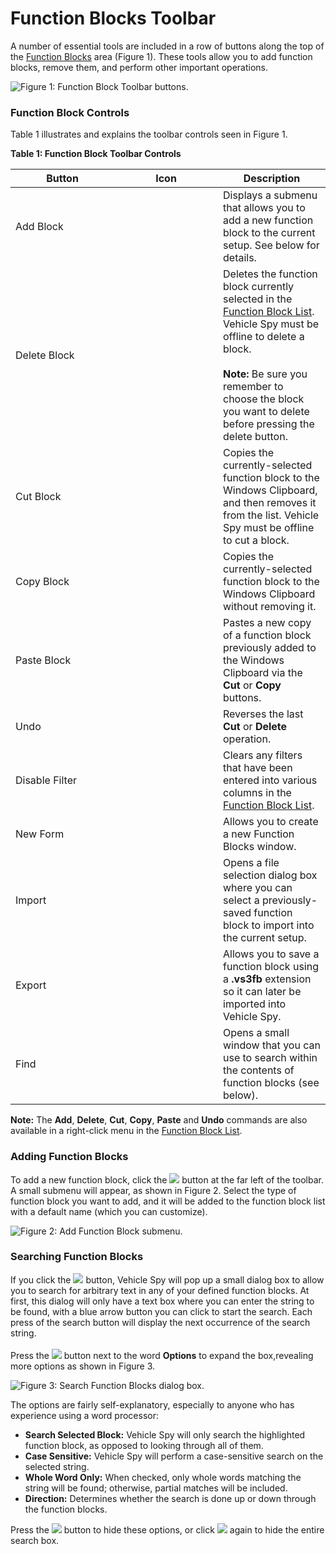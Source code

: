 # Function Blocks Toolbar

A number of essential tools are included in a row of buttons along the top of the [Function Blocks](./) area (Figure 1). These tools allow you to add function blocks, remove them, and perform other important operations.

![Figure 1: Function Block Toolbar buttons.](../../../.gitbook/assets/function\_block\_toolbar.gif)

### Function Block Controls

Table 1 illustrates and explains the toolbar controls seen in Figure 1.

**Table 1: Function Block Toolbar Controls**

<table><thead><tr><th width="150">Button</th><th width="150">Icon</th><th>Description</th></tr></thead><tbody><tr><td>Add Block</td><td><img src="https://cdn.intrepidcs.net/support/VehicleSpy/assets/function_block_toolbar_add.gif" alt=""></td><td>Displays a submenu that allows you to add a new function block to the current setup. See below for details.</td></tr><tr><td>Delete Block</td><td><img src="https://cdn.intrepidcs.net/support/VehicleSpy/assets/function_block_toolbar_delete.gif" alt=""></td><td>Deletes the function block currently selected in the <a href="function-block-list.md">Function Block List</a>. Vehicle Spy must be offline to delete a block.<br><br><strong>Note:</strong> Be sure you remember to choose the block you want to delete before pressing the delete button.</td></tr><tr><td>Cut Block</td><td><img src="https://cdn.intrepidcs.net/support/VehicleSpy/assets/function_block_toolbar_cut.gif" alt=""></td><td>Copies the currently-selected function block to the Windows Clipboard, and then removes it from the list. Vehicle Spy must be offline to cut a block.</td></tr><tr><td>Copy Block</td><td><img src="https://cdn.intrepidcs.net/support/VehicleSpy/assets/function_block_toolbar_copy.gif" alt=""></td><td>Copies the currently-selected function block to the Windows Clipboard without removing it.</td></tr><tr><td>Paste Block</td><td><img src="https://cdn.intrepidcs.net/support/VehicleSpy/assets/function_block_toolbar_paste.gif" alt=""></td><td>Pastes a new copy of a function block previously added to the Windows Clipboard via the <strong>Cut</strong> or <strong>Copy</strong> buttons.</td></tr><tr><td>Undo</td><td><img src="https://cdn.intrepidcs.net/support/VehicleSpy/assets/function_block_toolbar_undo.gif" alt=""></td><td>Reverses the last <strong>Cut</strong> or <strong>Delete</strong> operation.</td></tr><tr><td>Disable Filter</td><td><img src="https://cdn.intrepidcs.net/support/VehicleSpy/assets/function_block_toolbar_disable_filter.gif" alt=""></td><td>Clears any filters that have been entered into various columns in the <a href="function-block-list.md">Function Block List</a>.</td></tr><tr><td>New Form</td><td><img src="https://cdn.intrepidcs.net/support/VehicleSpy/assets/function_block_toolbar_new_form.gif" alt=""></td><td>Allows you to create a new Function Blocks window.</td></tr><tr><td>Import</td><td><img src="https://cdn.intrepidcs.net/support/VehicleSpy/assets/function_block_toolbar_import.gif" alt=""></td><td>Opens a file selection dialog box where you can select a previously-saved function block to import into the current setup.</td></tr><tr><td>Export</td><td><img src="https://cdn.intrepidcs.net/support/VehicleSpy/assets/function_block_toolbar_export.gif" alt=""></td><td>Allows you to save a function block using a <strong>.vs3fb</strong> extension so it can later be imported into Vehicle Spy.</td></tr><tr><td>Find</td><td><img src="https://cdn.intrepidcs.net/support/VehicleSpy/assets/function_block_toolbar_find.gif" alt=""></td><td>Opens a small window that you can use to search within the contents of function blocks (see below).</td></tr></tbody></table>

**Note:** The **Add**, **Delete**, **Cut**, **Copy**, **Paste** and **Undo** commands are also available in a right-click menu in the [Function Block List](function-block-list.md).

### Adding Function Blocks

To add a new function block, click the ![](https://cdn.intrepidcs.net/support/VehicleSpy/assets/function\_block\_toolbar\_add.gif) button at the far left of the toolbar. A small submenu will appear, as shown in Figure 2. Select the type of function block you want to add, and it will be added to the function block list with a default name (which you can customize).

![Figure 2: Add Function Block submenu.](../../../.gitbook/assets/function\_blocks\_add\_submenu.gif)

### Searching Function Blocks

If you click the ![](https://cdn.intrepidcs.net/support/VehicleSpy/assets/function\_block\_toolbar\_find.gif) button, Vehicle Spy will pop up a small dialog box to allow you to search for arbitrary text in any of your defined function blocks. At first, this dialog will only have a text box where you can enter the string to be found, with a blue arrow button you can click to start the search. Each press of the search button will display the next occurrence of the search string.\
\
Press the ![](https://cdn.intrepidcs.net/support/VehicleSpy/assets/fb\_toolbar\_+.gif) button next to the word **Options** to expand the box,revealing more options as shown in Figure 3.

![Figure 3: Search Function Blocks dialog box.](../../../.gitbook/assets/function\_blocks\_search.gif)

The options are fairly self-explanatory, especially to anyone who has experience using a word processor:

* **Search Selected Block:** Vehicle Spy will only search the highlighted function block, as opposed to looking through all of them.
* **Case Sensitive:** Vehicle Spy will perform a case-sensitive search on the selected string.
* **Whole Word Only:** When checked, only whole words matching the string will be found; otherwise, partial matches will be included.
* **Direction:** Determines whether the search is done up or down through the function blocks.

Press the ![](https://cdn.intrepidcs.net/support/VehicleSpy/assets/fb\_toolbar\_-.gif) button to hide these options, or click ![](https://cdn.intrepidcs.net/support/VehicleSpy/assets/function\_block\_toolbar\_find.gif) again to hide the entire search box.
